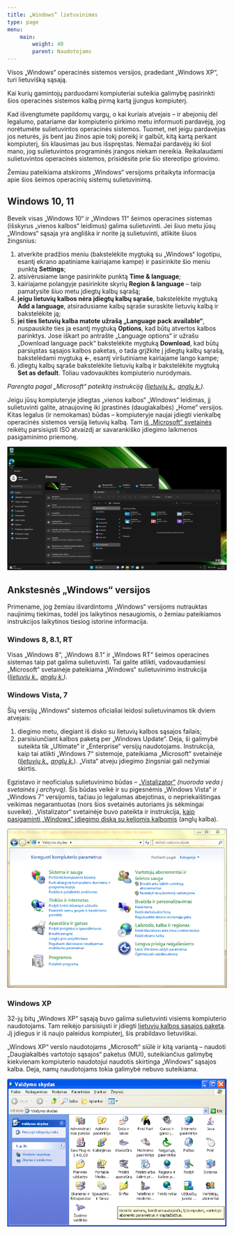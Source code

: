 ```yaml
---
title: „Windows“ lietuvinimas
type: page
menu:
    main:
        weight: 40
        parent: Naudotojams
---
```


Visos „Windows“ operacinės sistemos versijos, pradedant „Windows XP“, turi lietuvišką sąsają.

Kai kurių gamintojų parduodami kompiuteriai suteikia galimybę pasirinkti šios operacinės sistemos kalbą pirmą kartą
įjungus kompiuterį.

Kad išvengtumėte papildomų vargų, o kai kuriais atvejais – ir abejonių dėl legalumo, patariame dar kompiuterio pirkimo
metu informuoti pardavėją, jog norėtumėte sulietuvintos operacinės sistemos. Tuomet, net jeigu pardavėjas jos neturės,
jis bent jau žinos apie tokį poreikį ir galbūt, kitą kartą perkant kompiuterį, šis klausimas jau bus išspręstas. Nemažai
pardavėjų iki šiol mano, jog sulietuvintos programinės įrangos niekam nereikia. Reikalaudami sulietuvintos operacinės
sistemos, prisidėsite prie šio stereotipo griovimo.

Žemiau pateikiama atskiroms „Windows“ versijoms pritaikyta informacija apie šios šeimos operacinių sistemų
sulietuvinimą.

Windows 10, 11
--------------

Beveik visas „Windows 10“ ir „Windows 11“ šeimos operacines sistemas (išskyrus „vienos kalbos“ leidimus) galima
sulietuvinti. Jei šiuo metu jūsų „Windows“ sąsaja yra angliška ir norite ją sulietuvinti, atlikite šiuos žingsnius:

1. atverkite pradžios meniu (bakstelėkite mygtuką su „Windows“ logotipu, esantį ekrano apatiniame kairiajame kampe) ir
   pasirinkite šio meniu punktą **Settings**;
2. atsivėrusiame lange pasirinkite punktą **Time & language**;
3. kairiajame polangyje pasirinkite skyrių **Region & language** – taip pamatysite šiuo metu įdiegtų kalbų sąrašą;
4. **jeigu lietuvių kalbos nėra įdiegtų kalbų sąraše**, bakstelėkite mygtuką **Add a language**, atsiradusiame kalbų
   sąraše suraskite lietuvių kalbą ir bakstelėkite ją;
5. **jei ties lietuvių kalba matote užrašą „Language pack available“**, nuspauskite ties ja esantį mygtuką **Options**,
   kad būtų atvertos kalbos parinktys. Jose iškart po antrašte „Language options“ ir užrašu „Download language pack“
   bakstelėkite mygtuką **Download**, kad būtų parsiųstas sąsajos kalbos paketas, o tada grįžkite į įdiegtų kalbų
   sąrašą, bakstelėdami mygtuką **←**, esantį viršutiniame kairiajame lango kampe;
6. įdiegtų kalbų sąraše bakstelėkite lietuvių kalbą ir bakstelėkite mygtuką **Set as default**. Toliau vadovaukitės
   kompiuterio nurodymais.

_Parengta pagal „Microsoft“ pateiktą
instrukciją ([lietuvių k.](https://support.microsoft.com/lt-lt/windows/%C4%AFvesties-ir-rodymo-kalbos-parametr%C5%B3-valdymas-sistemoje-windows-12a10cb4-8626-9b77-0ccb-5013e0c7c7a2 "Įvesties ir rodymo kalbos parametrų valdymas sistemoje „Windows“ – „Microsoft“ palaikymas – microsoft.com"), [anglų k.](https://support.microsoft.com/en-us/windows/manage-the-input-and-display-language-settings-in-windows-12a10cb4-8626-9b77-0ccb-5013e0c7c7a2 "Manage the input and display language settings in Windows – Microsoft Support – microsoft.com"))._

Jeigu jūsų kompiuteryje įdiegtas „vienos kalbos“ „Windows“ leidimas, jį sulietuvinti galite, atnaujovinę iki įprastinės
(daugiakalbės) „Home“ versijos. Kitas legalus (ir nemokamas) būdas – kompiuteryje naujai įdiegti vienkalbę operacinės
sistemos versiją lietuvių kalbą.
Tam [iš „Microsoft“ svetainės](https://www.microsoft.com/lt-lt/software-download "Programinės įrangos atsisiuntimas – microsoft.com")
reikėtų parsisiųsti ISO atvaizdį ar savarankiško įdiegimo laikmenos pasigaminimo priemonę.

![Sulietuvintos „Windows 11“ ekrano nuotrauka](Win11lt.png "Sulietuvintos „Windows 11“ ekrano nuotrauka")

Ankstesnės „Windows“ versijos
-----------------------------

Primename, jog žemiau išvardintoms „Windows“ versijoms nutrauktas naujinimų tiekimas, todėl jos laikytinos nesaugiomis,
o žemiau pateikiamos instrukcijos laikytinos tiesiog istorine informacija.

### Windows 8, 8.1, RT

Visas „Windows 8“, „Windows 8.1“ ir „Windows RT“ šeimos operacines sistemas taip pat galima sulietuvinti. Tai galite
atlikti, vadovaudamiesi „Microsoft“ svetainėje pateikiama „Windows“ sulietuvinimo instrukcija
(_[lietuvių k.](https://support.microsoft.com/lt-lt/windows/klaviat%C5%ABros-i%C5%A1d%C4%97stymo-keitimas-245c49b8-f856-7fd7-2cf5-41e54c66f5b3 "Klaviatūros išdėstymo keitimas – „Windows“ palaikymas – microsoft.com"), [anglų k.](https://support.microsoft.com/en-us/windows/change-your-keyboard-layout-245c49b8-f856-7fd7-2cf5-41e54c66f5b3 "Change your keyboard layout – Windows Support – microsoft.com"))_.

### Windows Vista, 7

Šių versijų „Windows“ sistemos oficialiai leidosi sulietuvinamos tik dviem atvejais:

1. diegimo metu, diegiant iš disko su lietuvių kalbos sąsajos failais;
2. parsisiunčiant kalbos paketą per „Windows Update“. Deja, ši galimybė suteikta tik „Ultimate“ ir „Enterprise“ versijų
   naudotojams. Instrukcija, kaip tai atlikti „Windows 7“ sistemoje, pateikiama „Microsoft“ svetainėje
   (_[lietuvių k.](https://support.microsoft.com/lt-lt/windows/klaviat%C5%ABros-i%C5%A1d%C4%97stymo-keitimas-245c49b8-f856-7fd7-2cf5-41e54c66f5b3 "Klaviatūros išdėstymo keitimas – „Windows“ palaikymas – microsoft.com"), [anglų k.](https://support.microsoft.com/en-us/windows/change-your-keyboard-layout-245c49b8-f856-7fd7-2cf5-41e54c66f5b3 "Change your keyboard layout – Windows Support – microsoft.com")_).
   „Vista“ atveju įdiegimo žingsniai gali nežymiai skirtis.

Egzistavo ir neoficialus sulietuvinimo
būdas – [„Vistalizator“](https://web.archive.org/web/20210502022009/http://www.froggie.sk/ "Vistalizator – change display language in Windows Vista and Windows 7 – froggie.sk")
_(nuoroda veda į svetainės į archyvą)_. Šis būdas veikė ir su pigesnėmis „Windows Vista“ ir „Windows 7“ versijomis,
tačiau jo legalumas abejotinas, o nepriekaištingas veikimas negarantuotas (nors šios svetainės autoriams jis sėkmingai
suveikė). „Vistalizator“ svetainėje buvo pateikta ir
instrukcija, [kaip pasigaminti „Windows“ įdiegimo diską su keliomis kalbomis](https://web.archive.org/web/20210125224004/https://www.froggie.sk/dvd.html "Make your own Multilanguage installation DVD for Windows Vista or Windows 7 – froggie.sk")
(anglų kalba).

![Sulietuvintos „Windows 7“ valdymo skydas](Win7lt.png "Sulietuvintos „Windows 7“ valdymo skydas")

### Windows XP

32-jų bitų „Windows XP“ sąsają buvo galima sulietuvinti visiems kompiuterio naudotojams. Tam reikėjo parsisiųsti ir
įdiegti [lietuvių kalbos sąsajos paketą](LIPSETUP.MSI "Windows® XP LT sąsajos paketas"). Jį įdiegus ir
iš naujo paleidus kompiuterį, šis prabildavo lietuviškai.

„Windows XP“ verslo naudotojams „Microsoft“ siūlė ir kitą variantą – naudoti „Daugiakalbės vartotojo sąsajos“ paketus
(MUI), suteikiančius galimybę kiekvienam kompiuterio naudotojui naudotis skirtinga „Windows“ sąsajos kalba. Deja, namų
naudotojams tokia galimybė nebuvo suteikiama.

![Sulietuvintos „Windows XP“ valdymo skydas](WinXPlt.gif "Sulietuvintos „Windows XP“ valdymo skydas")
